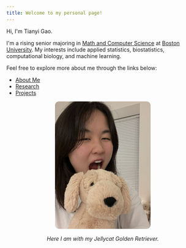```yaml
---
title: Welcome to my personal page!
---
```

Hi, I'm Tianyi Gao. 

I'm a rising senior majoring in [Math and Computer Science](https://www.bu.edu/academics/cas/programs/mathematics-statistics/ba-mathematics-computer-science/) at [Boston University](https://www.bu.edu/). My interests include applied statistics, biostatistics, computational biology, and machine learning.

Feel free to explore more about me through the links below:

- [About Me](About)
- [Research](Research.md)
- [Projects](Projects.md)

<p align="center">
  <img src="/me.jpg" alt="Me with Jellycat Golden Retriever" width="250" style="border-radius: 10px;" />
</p>

<p align="center"><em>Here I am with my Jellycat Golden Retriever.</em></p>


